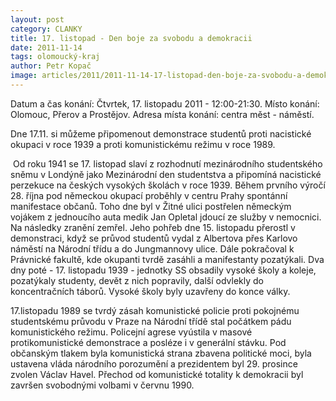```yaml
---
layout: post
category: CLANKY
title: 17. listopad - Den boje za svobodu a demokracii
date: 2011-11-14
tags: olomoucký-kraj
author: Petr Kopač
image: articles/2011/2011-11-14-17-listopad-den-boje-za-svobodu-a-demokracii.jpg   #751x422 pixelu
---
```

Datum a čas konání: Čtvrtek, 17. listopadu 2011 - 12:00-21:30. Místo konání: Olomouc, Přerov a Prostějov. Adresa místa konání: centra měst - náměstí.

Dne 17.11. si můžeme připomenout demonstrace studentů proti nacistické okupaci v roce 1939 a proti komunistickému režimu v roce 1989.

 Od roku 1941 se 17. listopad slaví z rozhodnutí mezinárodního studentského sněmu v Londýně jako Mezinárodní den studentstva a připomíná nacistické perzekuce na českých vysokých školách v roce 1939. Během prvního výročí 28. října pod německou okupací proběhly v centru Prahy spontánní manifestace občanů. Toho dne byl v Žitné ulici postřelen německým vojákem z jednoucího auta medik Jan Opletal jdoucí ze služby v nemocnici. Na následky zranění zemřel. Jeho pohřeb dne 15. listopadu přerostl v demonstraci, když se průvod studentů vydal z Albertova přes Karlovo náměstí na Národní třídu a do Jungmannovy ulice. Dále pokračoval k Právnické fakultě, kde okupanti tvrdě zasáhli a manifestanty pozatýkali. Dva dny poté - 17. listopadu 1939 - jednotky SS  obsadily vysoké školy a koleje, pozatýkaly studenty, devět z nich popravily, další odvlekly do koncentračních táborů. Vysoké školy byly uzavřeny do konce války.

17.listopadu 1989 se tvrdý zásah komunistické policie proti pokojnému studentskému průvodu v Praze na Národní třídě stal počátkem pádu komunistického režimu. Policejní agrese vyústila v masové protikomunistické demonstrace a posléze i v generální stávku. Pod občanským tlakem byla komunistická strana zbavena politické moci, byla ustavena vláda národního porozumění a prezidentem byl 29. prosince zvolen Václav Havel. Přechod od komunistické totality k demokracii byl završen svobodnými volbami v červnu 1990.